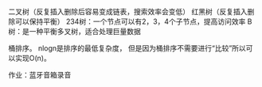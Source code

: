 二叉树（反复插入删除后容易变成链表，搜索效率会变低）
红黑树（反复插入删除可以保持平衡）
234树：一个节点可以有2，3，4个子节点，提高访问效率
B树：是一种平衡多叉树，适合处理巨量数据

桶排序。
nlogn是排序的最低复杂度，
但是因为桶排序不需要进行“比较”所以可以实现O(n)。

作业：蓝牙音箱录音


